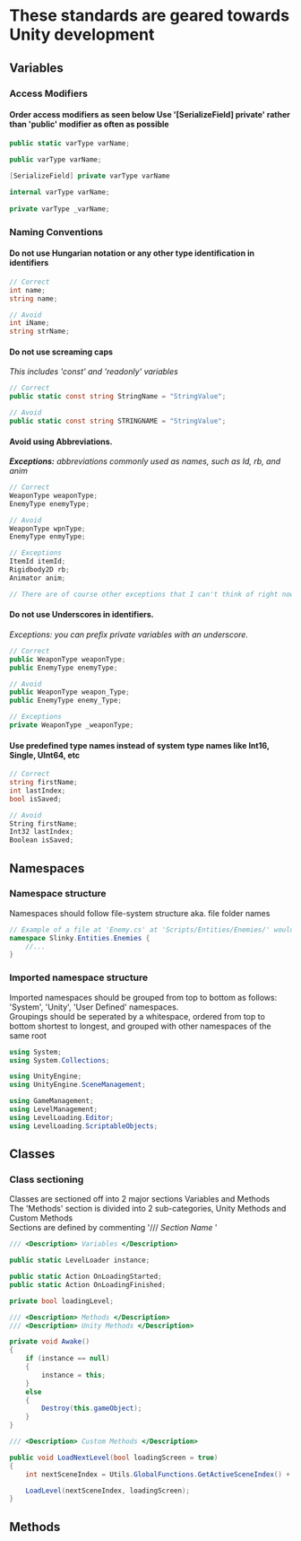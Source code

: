 # These standards are geared towards Unity development

## Variables

### Access Modifiers

#### Order access modifiers as seen below Use '[SerializeField] private' rather than 'public' modifier as often as possible
```C#
public static varType varName;
    
public varType varName;

[SerializeField] private varType varName

internal varType varName;
    
private varType _varName;
```

### Naming Conventions
    
#### Do not use Hungarian notation or any other type identification in identifiers

```C#
// Correct
int name;
string name;

// Avoid
int iName;
string strName;
```

#### Do not use screaming caps
*This includes 'const' and 'readonly' variables*

```C#
// Correct
public static const string StringName = "StringValue";

// Avoid
public static const string STRINGNAME = "StringValue";
```

#### Avoid using Abbreviations.

***Exceptions:** abbreviations commonly used as names, such as Id, rb, and anim*

```C#
// Correct
WeaponType weaponType;
EnemyType enemyType;

// Avoid
WeaponType wpnType;
EnemyType enmyType;

// Exceptions
ItemId itemId;
Rigidbody2D rb;
Animator anim;

// There are of course other exceptions that I can't think of right now
```

#### Do not use Underscores in identifiers. 
**Exceptions:* you can prefix private variables with an underscore.*

```C#
// Correct
public WeaponType weaponType;
public EnemyType enemyType;

// Avoid
public WeaponType weapon_Type;
public EnemyType enemy_Type;

// Exceptions
private WeaponType _weaponType;
```

#### Use predefined type names instead of system type names like Int16, Single, UInt64, etc     
```C#
// Correct
string firstName;
int lastIndex;
bool isSaved;

// Avoid
String firstName;
Int32 lastIndex;
Boolean isSaved;
```

## Namespaces

### Namespace structure
Namespaces should follow file-system structure aka. file folder names

```C#
// Example of a file at 'Enemy.cs' at 'Scripts/Entities/Enemies/' would have the namespace [RootNamespace]/Entities.Enemies
namespace Slinky.Entities.Enemies {
    //...
}
```

### Imported namespace structure
Imported namespaces should be grouped from top to bottom as follows: 'System', 'Unity', 'User Defined' namespaces.  
Groupings should be seperated by a whitespace, ordered from top to bottom shortest to longest, and grouped with other namespaces of the same root

```C#
using System;
using System.Collections;

using UnityEngine;
using UnityEngine.SceneManagement;

using GameManagement;
using LevelManagement;
using LevelLoading.Editor;
using LevelLoading.ScriptableObjects;
```

## Classes

### Class sectioning
Classes are sectioned off into 2 major sections Variables and Methods   
The 'Methods' section is divided into 2 sub-categories, Unity Methods and Custom Methods  
Sections are defined by commenting '/// <Description> *Section Name* </Description>'
```C#
/// <Description> Variables </Description>

public static LevelLoader instance;

public static Action OnLoadingStarted;
public static Action OnLoadingFinished;

private bool loadingLevel;

/// <Description> Methods </Description>
/// <Description> Unity Methods </Description>

private void Awake()
{
    if (instance == null)
    {
        instance = this;
    }
    else
    {
        Destroy(this.gameObject);
    }
}

/// <Description> Custom Methods </Description>

public void LoadNextLevel(bool loadingScreen = true)
{
    int nextSceneIndex = Utils.GlobalFunctions.GetActiveSceneIndex() + 1;

    LoadLevel(nextSceneIndex, loadingScreen);
}
```

## Methods
